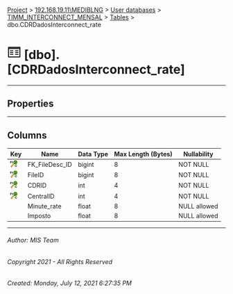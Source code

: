 #### 

[Project](../../../../index.md) > [192.168.19.11\\MEDIBLNG](../../../index.md) > [User databases](../../index.md) > [TIMM_INTERCONNECT_MENSAL](../index.md) > [Tables](Tables.md) > dbo.CDRDadosInterconnect_rate

# ![Tables](../../../../Images/Table32.png) [dbo].[CDRDadosInterconnect_rate]

---

## <a name="#properties"></a>Properties



---

## <a name="#columns"></a>Columns

| Key | Name | Data Type | Max Length (Bytes) | Nullability |
|---|---|---|---|---|
| [![Cluster Primary Key PK_CDRDadosInterconnect_rate: FK_FileDesc_ID\FileID\CDRID\CentralID](../../../../Images/pkcluster.png)](#indexes) | FK_FileDesc_ID | bigint | 8 | NOT NULL |
| [![Cluster Primary Key PK_CDRDadosInterconnect_rate: FK_FileDesc_ID\FileID\CDRID\CentralID](../../../../Images/pkcluster.png)](#indexes) | FileID | bigint | 8 | NOT NULL |
| [![Cluster Primary Key PK_CDRDadosInterconnect_rate: FK_FileDesc_ID\FileID\CDRID\CentralID](../../../../Images/pkcluster.png)](#indexes) | CDRID | int | 4 | NOT NULL |
| [![Cluster Primary Key PK_CDRDadosInterconnect_rate: FK_FileDesc_ID\FileID\CDRID\CentralID](../../../../Images/pkcluster.png)](#indexes) | CentralID | int | 4 | NOT NULL |
|  | Minute_rate | float | 8 | NULL allowed |
|  | Imposto | float | 8 | NULL allowed |


---

###### Author:  MIS Team

###### Copyright 2021 - All Rights Reserved

###### Created: Monday, July 12, 2021 6:27:35 PM

